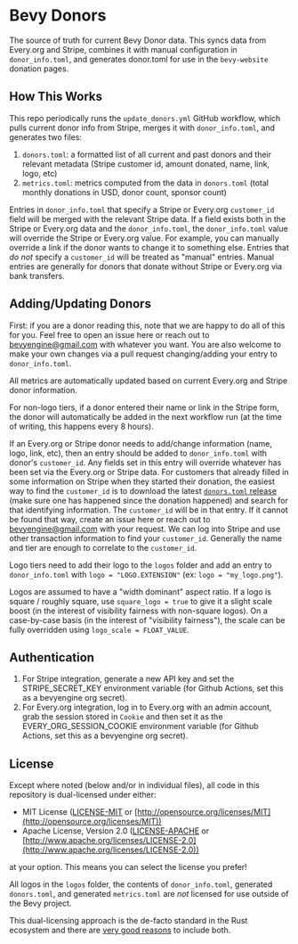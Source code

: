 # Bevy Donors

The source of truth for current Bevy Donor data. This syncs data from Every.org and Stripe, combines it with manual configuration in `donor_info.toml`, and generates donor.toml for use in the `bevy-website` donation pages.

## How This Works

This repo periodically runs the `update_donors.yml` GitHub workflow, which pulls current donor info from Stripe, merges it with `donor_info.toml`, and generates two files:

1. `donors.toml`: a formatted list of all current and past donors and their relevant metadata (Stripe customer id, amount donated, name, link, logo, etc)
2. `metrics.toml`: metrics computed from the data in `donors.toml` (total monthly donations in USD, donor count, sponsor count)

Entries in `donor_info.toml` that specify a Stripe or Every.org `customer_id` field will be merged with the relevant Stripe data. If a field exists both in the Stripe or Every.org data and the `donor_info.toml`, the `donor_info.toml` value will override the Stripe or Every.org value. For example, you can manually override a link if the donor wants to change it to something else. Entries that _do not_ specify a `customer_id` will be treated as "manual" entries. Manual entries are generally for donors that donate without Stripe or Every.org via bank transfers.

## Adding/Updating Donors

First: if you are a donor reading this, note that we are happy to do all of this for you. Feel free to open an issue here or reach out to [bevyengine@gmail.com](mailto:bevyengine@gmail.com) with whatever you want. You are also welcome to make your own changes via a pull request changing/adding your entry to `donor_info.toml`.

All metrics are automatically updated based on current Every.org and Stripe donor information.

For non-logo tiers, if a donor entered their name or link in the Stripe form, the donor will automatically be added in the next workflow run (at the time of writing, this happens every 8 hours).

If an Every.org or Stripe donor needs to add/change information (name, logo, link, etc), then an entry should be added to `donor_info.toml` with donor's `customer_id`. Any fields set in this entry will override whatever has been set via the Every.org or Stripe data. For customers that already filled in some information on Stripe when they started their donation, the easiest way to find the `customer_id` is to download the latest [`donors.toml` release](https://github.com/bevyengine/bevy-donors/releases) (make sure one has happened since the donation happened) and search for that identifying information. The `customer_id` will be in that entry. If it cannot be found that way, create an issue here or reach out to [bevyengine@gmail.com](mailto:bevyengine@gmail.com) with your request. We can log into Stripe and use other transaction information to find your `customer_id`. Generally the name and tier are enough to correlate to the `customer_id`.

Logo tiers need to add their logo to the `logos` folder and add an entry to `donor_info.toml` with `logo = "LOGO.EXTENSION"` (ex: `logo = "my_logo.png"`).

Logos are assumed to have a "width dominant" aspect ratio. If a logo is square / roughly square, use `square_logo = true` to give it a slight scale boost (in the interest of visibility fairness with non-square logos). On a case-by-case basis (in the interest of "visibility fairness"), the scale can be fully overridden using `logo_scale = FLOAT_VALUE`.

## Authentication

1. For Stripe integration, generate a new API key and set the STRIPE_SECRET_KEY environment variable (for Github Actions, set this as a bevyengine org secret).
2. For Every.org integration, log in to Every.org with an admin account, grab the session stored in `Cookie` and then set it as the EVERY_ORG_SESSION_COOKIE environment variable (for Github Actions, set this as a bevyengine org secret).

## License

Except where noted (below and/or in individual files), all code in this repository is dual-licensed under either:

* MIT License ([LICENSE-MIT](LICENSE-MIT) or [http://opensource.org/licenses/MIT](http://opensource.org/licenses/MIT))
* Apache License, Version 2.0 ([LICENSE-APACHE](LICENSE-APACHE) or [http://www.apache.org/licenses/LICENSE-2.0](http://www.apache.org/licenses/LICENSE-2.0))

at your option.
This means you can select the license you prefer!

All logos in the `logos` folder, the contents of `donor_info.toml`, generated `donors.toml`, and generated `metrics.toml` are _not_ licensed for use outside of the Bevy project. 

This dual-licensing approach is the de-facto standard in the Rust ecosystem and there are [very good reasons](https://github.com/bevyengine/bevy/issues/2373) to include both.
